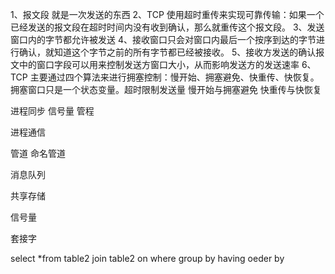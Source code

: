 1、报文段 就是一次发送的东西
2、TCP 使用超时重传来实现可靠传输：如果一个已经发送的报文段在超时时间内没有收到确认，那么就重传这个报文段。
3、发送窗口内的字节都允许被发送
4、接收窗口只会对窗口内最后一个按序到达的字节进行确认，就知道这个字节之前的所有字节都已经被接收。
5、接收方发送的确认报文中的窗口字段可以用来控制发送方窗口大小，从而影响发送方的发送速率
6、TCP 主要通过四个算法来进行拥塞控制：慢开始、拥塞避免、快重传、快恢复。
拥塞窗口只是一个状态变量。超时限制发送量
慢开始与拥塞避免
快重传与快恢复

进程同步
信号量
管程

进程通信

管道
命名管道

消息队列

共享存储

信号量

套接字


select *from 
table2 join table2 on
where
 group by having
 oeder by